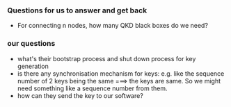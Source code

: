 
### 

### Questions for us to answer and get back
- For connecting n nodes, how many QKD black boxes do we need?


### our questions
- what's their bootstrap process and shut down process for key generation
- is there any synchronisation mechanism for keys: e.g. like the sequence number of 2 keys being the same ===> the keys are same. So we might need something like a sequence number from them.
- how can they send the key to our software?


